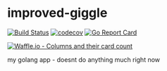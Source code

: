 # improved-giggle

[![Build Status](https://travis-ci.org/sgoodliff/improved-giggle.svg?branch=master)](https://travis-ci.org/sgoodliff/improved-giggle) [![codecov](https://codecov.io/gh/sgoodliff/improved-giggle/branch/master/graph/badge.svg)](https://codecov.io/gh/sgoodliff/improved-giggle) [![Go Report Card](https://goreportcard.com/badge/github.com/sgoodliff/improved-giggle)](https://goreportcard.com/report/github.com/sgoodliff/improved-giggle)

[![Waffle.io - Columns and their card count](https://badge.waffle.io/sgoodliff/improved-giggle.svg?columns=all)](https://waffle.io/sgoodliff/improved-giggle)

my golang app - doesnt do anything much right now
